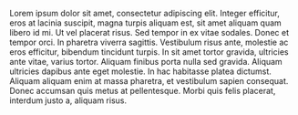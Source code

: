 Lorem ipsum dolor sit amet, consectetur adipiscing elit. Integer efficitur, eros at  lacinia suscipit, magna turpis aliquam est, sit amet aliquam quam libero id mi. Ut vel  placerat risus. Sed tempor in ex vitae sodales. Donec et tempor orci. In pharetra  viverra sagittis. Vestibulum risus ante, molestie ac eros efficitur, bibendum tincidunt  turpis. In sit amet tortor gravida, ultricies ante vitae, varius tortor. Aliquam finibus  porta nulla sed gravida. Aliquam ultricies dapibus ante eget molestie. In hac habitasse  platea dictumst. Aliquam aliquam enim at massa pharetra, et vestibulum sapien  consequat. Donec accumsan quis metus at pellentesque. Morbi quis felis placerat,  interdum justo a, aliquam risus.
